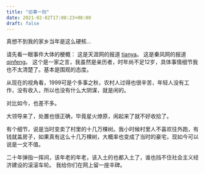 ```yaml
---
title: "旧事一则"
date: 2021-02-02T17:08:23+08:00
draft: false
---
```


真想不到我的家乡当年是这么硬核...

请先看一眼事件大体的梗概：
这是天涯网的报道 [tianya]。
这是秦风网的报道[qinfeng]。
这个是一家之言，我虽然是亲历者，时年尚不足12岁，具体事情细节我也不太清楚了。基本是围观的态度。

从现在的视角看，1999可是个多事之秋，农村人过得也很辛苦，年轻人没有工作，没有收入，所以也没有什么大阴谋，就是闲的。

对比如今，也差不多。

大领导来了，处置也很正确，毕竟星火燎原，闹起来了就不好收拾了。

有个细节，说是当时变卖了村里的十几万棵树。我小时候村里人不喜欢往外跑，有钱就盖房子，如果真有这么十几万棵树，大概率也变成了当时的豪宅，现如今可以说是一文不值。

二十年弹指一挥间，该年老的年老，该入土的也都入土了，谁也挡不住社会主义经济建设的滚滚车轮。
我给你们在网上留一座丰碑。

   [tianya]: <https://web.archive.org/web/20210202085846/http://bbs.tianya.cn/post-free-895943-1.shtml>
   [qinfeng]: <https://web.archive.org/web/20210202085925/http://www.qinfeng.gov.cn/info/1301/43760.htm>
